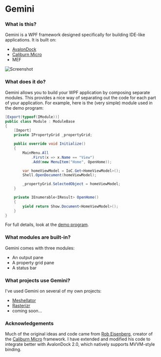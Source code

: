 # Gemini

### What is this?

Gemini is a WPF framework designed specifically for building IDE-like applications. It is built on:

* [AvalonDock](http://avalondock.codeplex.com)
* [Caliburn Micro](http://caliburnmicro.codeplex.com/)
* MEF

![Screenshot](https://github.com/roastedamoeba/gemini/raw/master/doc/screenshot.PNG)

### What does it do?

Gemini allows you to build your WPF application by composing separate modules. This provides a nice
way of separating out the code for each part of your application. For example, here is the (very simple)
module used in the demo program:

```csharp
[Export(typeof(IModule))]
public class Module : ModuleBase
{
	[Import]
	private IPropertyGrid _propertyGrid;

	public override void Initialize()
	{
		MainMenu.All
			.First(x => x.Name == "View")
			.Add(new MenuItem("Home", OpenHome));

		var homeViewModel = IoC.Get<HomeViewModel>();
		Shell.OpenDocument(homeViewModel);

		_propertyGrid.SelectedObject = homeViewModel;
	}

	private IEnumerable<IResult> OpenHome()
	{
		yield return Show.Document<HomeViewModel>();
	}
}
```

For full details, look at the [demo program](https://github.com/roastedamoeba/gemini/tree/master/src/Gemini.Demo).

### What modules are built-in?

Gemini comes with three modules:

* An output pane
* A property grid pane
* A status bar

### What projects use Gemini?

I've used Gemini on several of my own projects:

* [Meshellator](http://github.com/roastedamoeba/meshellator)
* [Rasterizr](http://github.com/roastedamoeba/rasterizr)
* coming soon...

### Acknowledgements

Much of the original ideas and code came from [Rob Eisenberg](http://www.bluespire.com/), creator of the [Caliburn Micro](http://caliburnmicro.codeplex.com/) framework. I have extended and modified his code to integrate better with AvalonDock 2.0, which natively supports MVVM-style binding.